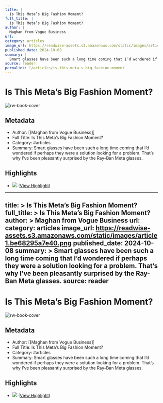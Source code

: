 ```yaml
---
title: |
  Is This Meta’s Big Fashion Moment?
full_title: |
  Is This Meta’s Big Fashion Moment?
author: |
  Maghan from Vogue Business
url: 
category: articles
image_url: https://readwise-assets.s3.amazonaws.com/static/images/article1.be68295a7e40.png
published_date: 2024-10-08
summary: |
  Smart glasses have been such a long time coming that I’d wondered if perhaps they were a solution looking for a problem. That’s why I’ve been pleasantly surprised by the Ray-Ban Meta glasses.
source: reader
permalink: l/articles/is-this-meta-s-big-fashion-moment
---
```

# Is This Meta’s Big Fashion Moment?

![rw-book-cover](https://readwise-assets.s3.amazonaws.com/static/images/article1.be68295a7e40.png)

## Metadata
- Author: [[Maghan from Vogue Business]]
- Full Title: Is This Meta’s Big Fashion Moment?
- Category: #articles
- Summary: Smart glasses have been such a long time coming that I’d wondered if perhaps they were a solution looking for a problem. That’s why I’ve been pleasantly surprised by the Ray-Ban Meta glasses.

## Highlights
- ![](https://media.sailthru.com/composer/images/sailthru-prod-67n/CN_LOGO_STANDARD2_WHITE.png) ([View Highlight](https://read.readwise.io/read/01ja30g51tnp2z5zyz82jjvvn1))


---
title: >
  Is This Meta’s Big Fashion Moment?
full_title: >
  Is This Meta’s Big Fashion Moment?
author: >
  Maghan from Vogue Business
url: 
category: articles
image_url: https://readwise-assets.s3.amazonaws.com/static/images/article1.be68295a7e40.png
published_date: 2024-10-08
summary: >
  Smart glasses have been such a long time coming that I’d wondered if perhaps they were a solution looking for a problem. That’s why I’ve been pleasantly surprised by the Ray-Ban Meta glasses.
source: reader
---
# Is This Meta’s Big Fashion Moment?

![rw-book-cover](https://readwise-assets.s3.amazonaws.com/static/images/article1.be68295a7e40.png)

## Metadata
- Author: [[Maghan from Vogue Business]]
- Full Title: Is This Meta’s Big Fashion Moment?
- Category: #articles
- Summary: Smart glasses have been such a long time coming that I’d wondered if perhaps they were a solution looking for a problem. That’s why I’ve been pleasantly surprised by the Ray-Ban Meta glasses.

## Highlights
- ![](https://media.sailthru.com/composer/images/sailthru-prod-67n/CN_LOGO_STANDARD2_WHITE.png) ([View Highlight](https://read.readwise.io/read/01ja30g51tnp2z5zyz82jjvvn1))


